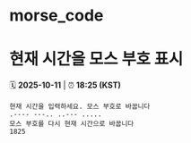 # morse_code
# 현재 시간을 모스 부호 표시
<!-- MORSE_TIME_START -->
🗓️ **2025-10-11** | ⏰ **18:25 (KST)**

```
현재 시간을 입력하세요. 모스 부호로 바꿉니다
.---- ---.. ..--- .....
모스 부호를 다시 현재 시간으로 바꿉니다
1825
```
<!-- MORSE_TIME_END -->
